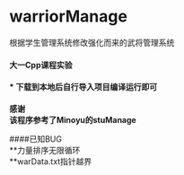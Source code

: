 # warriorManage  
根据学生管理系统修改强化而来的武将管理系统
#### 大一Cpp课程实验  
#### * 下载到本地后自行导入项目编译运行即可  

**感谢  
该程序参考了Minoyu的stuManage**  

####已知BUG  
**力量排序无限循环  
**warData.txt指针越界  

